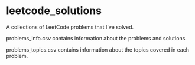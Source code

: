 # leetcode_solutions
A collections of LeetCode problems that I've solved.

problems_info.csv contains information about the problems and solutions.

problems_topics.csv contains information about the topics covered in each problem.
